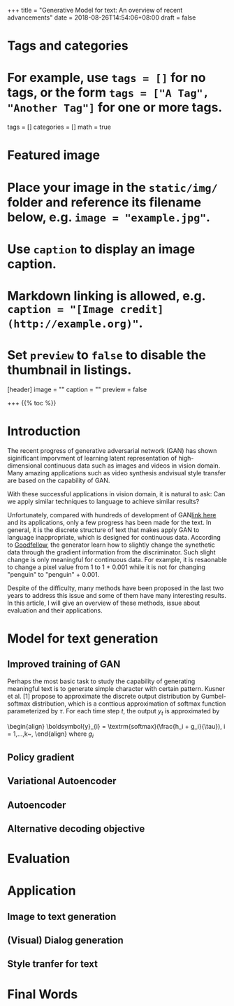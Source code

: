+++
title = "Generative Model for text: An overview of recent advancements"
date = 2018-08-26T14:54:06+08:00
draft = false

# Tags and categories
# For example, use `tags = []` for no tags, or the form `tags = ["A Tag", "Another Tag"]` for one or more tags.
tags = []
categories = []
math = true
# Featured image
# Place your image in the `static/img/` folder and reference its filename below, e.g. `image = "example.jpg"`.
# Use `caption` to display an image caption.
#   Markdown linking is allowed, e.g. `caption = "[Image credit](http://example.org)"`.
# Set `preview` to `false` to disable the thumbnail in listings.
[header]
image = ""
caption = ""
preview = false

+++
{{% toc %}}

# Introduction
The recent progress of generative adversarial network (GAN) has shown siginificant imporvment of learning latent representation of high-dimensional continuous data such as images and videos in vision domain. Many amazing applications such as video synthesis andvisual style transfer are based on the capability of GAN.


With these successful applications in vision domain, it is natural to ask: 
Can we apply similar techniques to language to achieve similar results?

Unfortunately, compared with hundreds of development of GAN[link here]() and its applications, only a few progress has been made for the text. In general, it is the discrete structure of text that makes apply GAN to language inappropriate, which is designed for continuous data.  According to [Goodfellow](https://www.reddit.com/r/MachineLearning/comments/40ldq6/generative_adversarial_networks_for_text/), the generator learn how to slightly change the synethetic data through the gradient information from the discriminator. Such slight change is only meaningful for continuous data. For example, it is resaonable to change a pixel value from 1 to 1 + 0.001 while it is not for changing "penguin" to  "penguin" + 0.001.

Despite of the difficulty, many methods have been proposed in the last two years to address this issue and some of them have many interesting results. In this article, I will give an overview of these methods, issue about evaluation and their applications.

# Model for text generation
## Improved training of GAN
Perhaps the most basic task to study the capability of generating meaningful text is to generate simple character with certain pattern. Kusner et al. [1] propose to approximate the discrete output distribution by Gumbel-softmax distribution, which is a conttious approximation of softmax function parameterized by $\tau$. For each time step $t$, the output $y_{t}$ is approximated by

\begin{align}
\boldsymbol{y}_{i} = \textrm{softmax}(\frac{h_i + g_i}{\tau}), i = 1,...,k~,
\end{align}
where $g_i$
## Policy gradient
## Variational Autoencoder
## Autoencoder
## Alternative decoding objective

# Evaluation
# Application
## Image to text generation
## (Visual) Dialog generation
## Style tranfer for text
# Final Words


